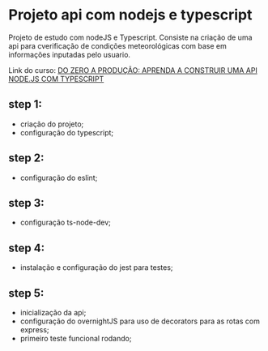 # Projeto api com nodejs e typescript #

Projeto de estudo com nodeJS e Typescript.
Consiste na criação de uma api para cverificação de condições meteorológicas com base em informações inputadas pelo usuario.

Link do curso: [DO ZERO A PRODUÇÃO: APRENDA A CONSTRUIR UMA API NODE.JS COM TYPESCRIPT](https://www.nodejs-typescript-api.com/curso-gratis)


## step 1:
* criação do projeto;
* configuração do typescript;


## step 2:
* configuração do eslint;

## step 3:
* configuração ts-node-dev;

## step 4:
* instalação e configuração do jest para testes;

## step 5:
* inicialização da api;
* configuração do overnightJS para uso de decorators para as rotas com express;
* primeiro teste funcional rodando;